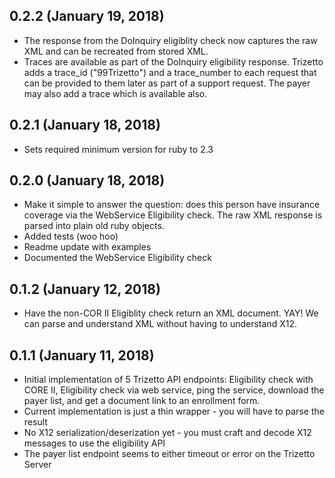 ## 0.2.2 (January 19, 2018) ##

* The response from the DoInquiry eligiblity check now captures the raw XML and
  can be recreated from stored XML.
* Traces are available as part of the DoInquiry eligibility response.  Trizetto
  adds a trace_id ("99Trizetto") and a trace_number to each request that can be
  provided to them later as part of a support request.  The payer may also add
  a trace which is available also.

## 0.2.1 (January 18, 2018) ##

* Sets required minimum version for ruby to 2.3

## 0.2.0 (January 18, 2018) ##

* Make it simple to answer the question: does this person have insurance
  coverage via the WebService Eligibility check.  The raw XML response is parsed
  into plain old ruby objects.
* Added tests (woo hoo)
* Readme update with examples
* Documented the WebService Eligibility check

## 0.1.2 (January 12, 2018) ##

* Have the non-COR II Eligiblity check return an XML document.  YAY! We can
  parse and understand XML without having to understand X12.

## 0.1.1 (January 11, 2018) ##

* Initial implementation of 5 Trizetto API endpoints: Eligibility check with
  CORE II, Eligibility check via web service, ping the service, download the
  payer list, and get a document link to an enrollment form.
* Current implementation is just a thin wrapper - you will have to parse the result
* No X12 serialization/deserization yet - you must craft and decode X12 messages
  to use the eligibility API
* The payer list endpoint seems to either timeout or error on the Trizetto Server

